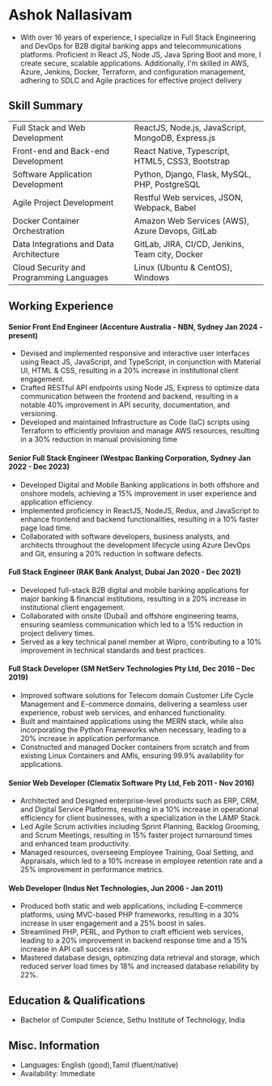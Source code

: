 # Ashok Nallasivam

* With over 16 years of experience, I specialize in Full Stack Engineering and DevOps for B2B digital banking apps and telecommunications platforms. Proficient in React JS, Node JS, Java Spring Boot and more, I create secure, scalable applications. Additionally, I'm skilled in AWS, Azure, Jenkins, Docker, Terraform, and configuration management, adhering to SDLC and Agile practices for effective project delivery

## Skill Summary

|        |           | 
| --- | ----------- |
| Full Stack and Web Development | ReactJS, Node.js, JavaScript, MongoDB, Express.js
Front-end and Back-end Development | React Native, Typescript, HTML5, CSS3, Bootstrap
Software Application Development | Python, Django, Flask, MySQL, PHP, PostgreSQL
Agile Project Development | Restful Web services, JSON, Webpack, Babel
Docker Container Orchestration | Amazon Web Services (AWS), Azure Devops, GitLab
Data Integrations and Data Architecture | GitLab, JIRA, CI/CD, Jenkins, Team city, Docker
Cloud Security and Programming Languages | Linux (Ubuntu & CentOS), Windows

## Working Experience

#### Senior Front End Engineer (Accenture Australia - NBN, Sydney Jan 2024 - present)

* Devised and implemented responsive and interactive user interfaces using React JS, JavaScript, and TypeScript, in conjunction with Material UI, HTML & CSS, resulting in a 20% increase in institutional client engagement.
* Crafted RESTful API endpoints using Node JS, Express to optimize data communication between the frontend and backend, resulting in a notable 40% improvement in API security, documentation, and versioning.
* Developed and maintained Infrastructure as Code (IaC) scripts using Terraform to efficiently provision and manage AWS resources, resulting in a 30% reduction in manual provisioning time


#### Senior Full Stack Engineer (Westpac Banking Corporation, Sydney Jan 2022 - Dec 2023) 

* Developed Digital and Mobile Banking applications in both offshore and onshore models, achieving a 15% improvement in user experience and application efficiency.
* Implemented proficiency in ReactJS, NodeJS, Redux, and JavaScript to enhance frontend and backend functionalities, resulting in a 10% faster page load time.
* Collaborated with software developers, business analysts, and architects throughout the development lifecycle using Azure DevOps and Git, ensuring a 20% reduction in software defects.


#### Full Stack Engineer (RAK Bank Analyst, Dubai Jan 2020 - Dec 2021) 

* Developed full-stack B2B digital and mobile banking applications for major banking & financial institutions, resulting in a 20% increase in institutional client engagement.
* Collaborated with onsite (Dubai) and offshore engineering teams, ensuring seamless communication which led to a 15% reduction in project delivery times.
* Served as a key technical panel member at Wipro, contributing to a 10% improvement in technical standards and best practices.


#### Full Stack Developer (SM NetServ Technologies Pty Ltd, Dec 2016 – Dec 2019)

* Improved software solutions for Telecom domain Customer Life Cycle Management and E-commerce domains, delivering a seamless user experience, robust web services, and enhanced functionality.
* Built and maintained applications using the MERN stack, while also incorporating the Python Frameworks when necessary, leading to a 20% increase in application performance.
* Constructed and managed Docker containers from scratch and from existing Linux Containers and AMIs, ensuring 99.9% availability for applications.


#### Senior Web Developer (Clematix Software Pty Ltd, Feb 2011 - Nov 2016)

* Architected and Designed enterprise-level products such as ERP, CRM, and Digital Service Platforms, resulting in a 10% increase in operational efficiency for client businesses, with a specialization in the LAMP Stack.
* Led Agile Scrum activities including Sprint Planning, Backlog Grooming, and Scrum Meetings, resulting in 15% faster project turnaround times and enhanced team productivity.
* Managed resources, overseeing Employee Training, Goal Setting, and Appraisals, which led to a 10% increase in employee retention rate and a 25% improvement in performance metrics.


#### Web Developer (Indus Net Technologies, Jun 2006 - Jan 2011)

* Produced both static and web applications, including E-commerce platforms, using MVC-based PHP frameworks, resulting in a 30% increase in user engagement and a 25% boost in sales.
* Streamlined PHP, PERL, and Python to craft efficient web services, leading to a 20% improvement in backend response time and a 15% increase in API call success rate.
* Mastered database design, optimizing data retrieval and storage, which reduced server load times by 18% and increased database reliability by 22%.

## Education & Qualifications

* Bachelor of Computer Science, Sethu Institute of Technology, India

## Misc. Information

* Languages: English (good),Tamil (fluent/native)
* Availability: Immediate

<!--
**ashoknallasivam/ashoknallasivam** is a ✨ _special_ ✨ repository because its `README.md` (this file) appears on your GitHub profile.

Here are some ideas to get you started:

- 🔭 I’m currently working on ...
- 🌱 I’m currently learning ...
- 👯 I’m looking to collaborate on ...
- 🤔 I’m looking for help with ...
- 💬 Ask me about ...
- 📫 How to reach me: ...
- 😄 Pronouns: ...
- ⚡ Fun fact: ...
-->
